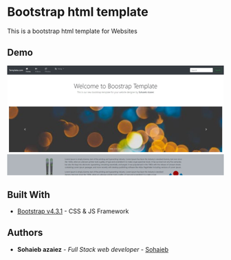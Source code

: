 # Bootstrap html template 

This is a bootstrap html template for Websites
## Demo

![Demonstration](https://github.com/sohaieb/bootstrap-template/blob/master/demo.jpg)

## Built With

* [Bootstrap v4.3.1](https://github.com/twbs/bootstrap/releases/download/v4.3.1/) - CSS & JS Framework
## Authors

* **Sohaieb azaiez** - *Full Stack web developer* - [Sohaieb](https://github.com/sohaieb)
